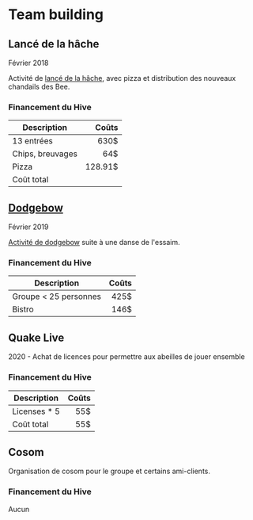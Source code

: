 # Team building

## Lancé de la hâche

Février 2018

Activité de [lancé de la hâche](https://www.instagram.com/p/BftdDmSDqL_/), avec pizza et distribution des nouveaux chandails des Bee.

### Financement du Hive
| Description      | Coûts |
| ----------- |  ---: |
| 13 entrées      | 630$       |
| Chips, breuvages      | 64$       |
| Pizza        | 128.91$
| Coût total   |         |


## [Dodgebow](https://www.dodgebow.ca/en/)

Février 2019

[Activité de dodgebow](https://www.instagram.com/p/BtpUeM5FMYG/) suite à une danse de l'essaim.

### Financement du Hive

|  Description      | Coûts |
| ----------- |  ---: |
| Groupe < 25 personnes| 425$|
|Bistro| 146$|


## Quake Live

2020 - Achat de licences pour permettre aux abeilles de jouer ensemble

### Financement du Hive
| Description      | Coûts |
| ----------- |  ---: |
| Licenses * 5 | 55$|
| Coût total   |   55$      |


## Cosom
Organisation de cosom pour le groupe et certains ami-clients.

### Financement du Hive

Aucun 
